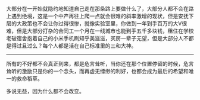 <p>大部分在一开始就隐约地知道自己走在那条路上要做什么了，大部分人都不会在路上遇到绝境，这是一个中产再往上爬一点就会很难的斜率激增的现状，但是安抚下层的大政策也不会让你过得很惨，就像实验室里，你做到一年到手百万的大V很难，但是大部分打杂的合同工一个月在一线城市也能到手五千多块钱，租住在学校老破宿舍抱着自己的小米手机刷知乎美滋滋，买房一辈子无望，但是大部分人不都是得过且过么？每个人都是活在自己标准里的三和大神。</p><hr/><p>所有的不好都不会真正到来，都是危言耸听，当你还在那个位置停留的时候，危言耸听的激励只是你的一个念头，而再虚无缥缈的利好，也都会成为最后的希望和唯一的救命稻草。</p><p>多说无益，因为什么都不会改变。</p>